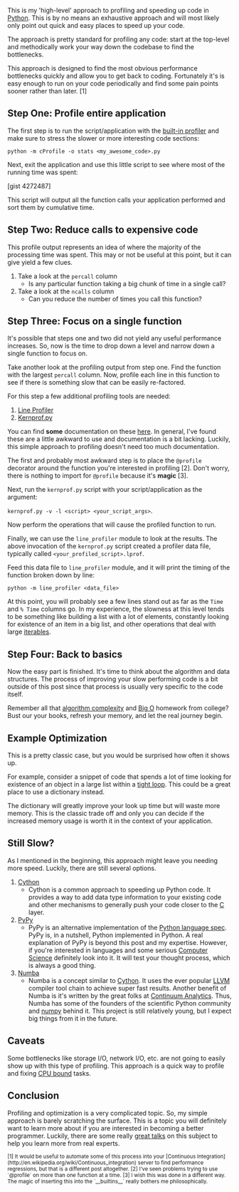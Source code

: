 This is my 'high-level' approach to profiling and speeding up code in
[Python](http://python.org). This is by no means an exhaustive approach and
will most likely only point out quick and easy places to speed up your code.

The approach is pretty standard for profiling any code: start at the
top-level and methodically work your way down the codebase to find the
bottlenecks.

This approach is designed to find the most obvious performance bottlenecks
quickly and allow you to get back to coding. Fortunately it's is easy enough
to run on your code periodically and find some pain points sooner rather than
later. [1]

## Step One: Profile entire application

The first step is to run the script/application with the
[built-in profiler](http://docs.python.org/2/library/profile.html#module-cProfile)
and make sure to stress the slower or more interesting code sections:

`python -m cProfile -o stats <my_awesome_code>.py`

Next, exit the application and use this little script to see where most of the
running time was spent:

[gist 4272487]

This script will output all the function calls your application performed and
sort them by cumulative time.

## Step Two: Reduce calls to expensive code

This profile output represents an idea of where the majority of the processing
time was spent. This may or not be useful at this point, but it can give yield
a few clues.

1. Take a look at the `percall` column
    - Is any particular function taking a big chunk of time in a single call?
2. Take a look at the `ncalls` column
    - Can you reduce the number of times you call this function?

## Step Three: Focus on a single function

It's possible that steps one and two did not yield any useful performance
increases. So, now is the time to drop down a level and narrow down a single
function to focus on.

Take another look at the profiling output from step one. Find the function
with the largest `percall` column. Now, profile each line in this function to
see if there is something slow that can be easily re-factored.

For this step a few additional profiling tools are needed:

1. [Line Profiler](http://pypi.python.org/pypi/line_profiler)
2. [Kernprof.py](http://packages.python.org/line_profiler/kernprof.py)

You can find **some** documentation on these
[here](http://packages.python.org/line_profiler/). In general, I've found
these are a little awkward to use and documentation is a bit lacking. Luckily,
this simple approach to profiling doesn't need too much documentation.

The first and probably most awkward step is to place the `@profile` decorator
around the function you're interested in profiling [2]. Don't worry, there is
nothing to import for `@profile` because it's **magic** [3].

Next, run the `kernprof.py` script with your script/application as the
argument:

`kernprof.py -v -l <script> <your_script_args>`.

Now perform the operations that will cause the profiled function to run.

Finally, we can use the `line_profiler` module to look at the results. The
above invocation of the `kernprof.py` script created a profiler data file,
typically called `<your_profiled_script>.lprof`.

Feed this data file to `line_profiler` module, and it will print the timing of
the function broken down by line:

`python -m line_profiler <data_file>`

At this point, you will probably see a few lines stand out as far as the
`Time` and `% Time` columns go. In my experience, the slowness at this level
tends to be something like building a list with a lot of elements, constantly
looking for existence of an item in a big list, and other operations that deal
with large [iterables](http://docs.python.org/2/glossary.html#term-iterable).

## Step Four: Back to basics

Now the easy part is finished. It's time to think about the algorithm and
data structures. The process of improving your slow performing code is a bit
outside of this post since that process is usually very specific to the code
itself.

Remember all that
[algorithm complexity](http://en.wikipedia.org/wiki/Analysis_of_algorithms) and
[Big O](http://en.wikipedia.org/wiki/Big_O_notation) homework from college?
Bust our your books, refresh your memory, and let the real journey begin.

## Example Optimization

This is a pretty classic case, but you would be surprised how often it shows
up.

For example, consider a snippet of code that spends a lot of time looking for
existence of an object in a large list within a
[tight loop](http://stackoverflow.com/questions/2212973/what-is-a-tight-loop).
This could be a great place to use a dictionary instead.

The dictionary will greatly improve your look up time but will waste more
memory. This is the classic trade off and only you can decide if the increased
memory usage is worth it in the context of your application.


## Still Slow?

As I mentioned in the beginning, this approach might leave you needing more
speed. Luckily, there are still several options.

1. [Cython](http://www.cython.org/)
    - Cython is a common approach to speeding up Python code. It provides a
      way to add data type information to your existing code and other
      mechanisms to generally push your code closer to the
      [C](http://en.wikipedia.org/wiki/C_(programming_language)) layer.
2. [PyPy](http://pypy.org/)
    - PyPy is an alternative implementation of the [Python language
      spec](http://docs.python.org/2/reference/). PyPy is, in a nutshell,
      Python implemented in Python. A real explanation of PyPy is beyond this
      post and my expertise. However, if you're interested in languages and some
      serious [Computer Science](http://en.wikipedia.org/wiki/Computer_science)
      definitely look into it. It will test your thought process, which is
      always a good thing.
3. [Numba](https://github.com/numba/numba)
    - Numba is a concept similar to [Cython](http://www.cython.org/). It uses
      the ever popular [LLVM](http://llvm.org/) compiler tool chain to achieve
      super fast results. Another benefit of Numba is it's written by the
      great folks at [Continuum Analytics](http://continuum.io/). Thus, Numba
      has some of the founders of the scientific Python community and
      [numpy](http://docs.scipy.org/doc/) behind it. This project is still
      relatively young, but I expect big things from it in the future.

## Caveats

Some bottlenecks like storage I/O, network I/O, etc. are not going to easily
show up with this type of profiling. This approach is a quick way to profile
and fixing [CPU bound](http://en.wikipedia.org/wiki/CPU_bound) tasks.

## Conclusion

Profiling and optimization is a very complicated topic. So, my simple approach
is barely scratching the surface. This is a topic you will definitely want to
learn more about if you are interested in becoming a better programmer.
Luckily, there are some really
[great talks](http://pyvideo.org/search?models=videos.video&q=profiling) on
this subject to help you learn more from real experts.

<small>
[1] It would be useful to automate some of this process into your
[Continuous Integration](http://en.wikipedia.org/wiki/Continuous_integration)
server to find performance regressions, but that is a different post
altogether.
</small>

<small>
[2] I've seen problems trying to use `@profile` on more than one function at a
time.
</small>

<small>
[3] I wish this was done in a different way. The magic of inserting this into
the `__builtins__` really bothers me philosophically.
</small>

